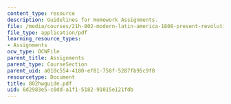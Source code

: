```yaml
---
content_type: resource
description: Guidelines for Homework Assignments.
file: /media/courses/21h-802-modern-latin-america-1808-present-revolution-dictatorship-democracy-spring-2005/6d2983e5c0dda1f1518291015e121fdb_802hwguide.pdf
file_type: application/pdf
learning_resource_types:
- Assignments
ocw_type: OCWFile
parent_title: Assignments
parent_type: CourseSection
parent_uid: a010c554-4180-ef81-758f-5287fb95c9f8
resourcetype: Document
title: 802hwguide.pdf
uid: 6d2983e5-c0dd-a1f1-5182-91015e121fdb
---
```

